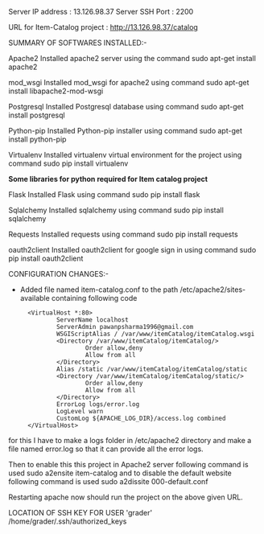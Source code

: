 Server IP address : 13.126.98.37
Server SSH Port : 2200

URL for Item-Catalog project : http://13.126.98.37/catalog

SUMMARY OF SOFTWARES INSTALLED:-

Apache2
	Installed apache2 server using the command
	sudo apt-get install apache2

mod_wsgi
	Installed mod_wsgi for apache2 using command
	sudo apt-get install libapache2-mod-wsgi

Postgresql
	Installed Postgresql database using command
	sudo apt-get install postgresql

Python-pip
	Installed Python-pip installer using command
	sudo apt-get install python-pip

Virtualenv
	Installed virtualenv virtual environment for the project using command
	sudo pip install virtualenv
	
__Some libraries for python required for Item catalog project__

Flask
	Installed Flask using command
	sudo pip install flask
	
Sqlalchemy
	Installed sqlalchemy using command
	sudo pip install sqlalchemy
	
Requests
	Installed requests using command
	sudo pip install requests

oauth2client
	Installed oauth2client for google sign in using command
	sudo pip install oauth2client
	
CONFIGURATION CHANGES:-

- Added file named item-catalog.conf to the path /etc/apache2/sites-available containing following code

		<VirtualHost *:80>
                ServerName localhost
                ServerAdmin pawanpsharma1996@gmail.com
                WSGIScriptAlias / /var/www/itemCatalog/itemCatalog.wsgi
                <Directory /var/www/itemCatalog/itemCatalog/>
                        Order allow,deny
                        Allow from all
                </Directory>
                Alias /static /var/www/itemCatalog/itemCatalog/static
                <Directory /var/www/itemCatalog/itemCatalog/static/>
                        Order allow,deny
                        Allow from all
                </Directory>
                ErrorLog logs/error.log
                LogLevel warn
                CustomLog ${APACHE_LOG_DIR}/access.log combined
		</VirtualHost>

for this I have to make a logs folder in /etc/apache2 directory and make a file named error.log so that it can provide all the error logs.

Then to enable this this project in Apache2 server following command is used
sudo a2ensite item-catalog
and to disable the default website following command is used
sudo a2dissite 000-default.conf

Restarting apache now should run the project on the above given URL.

LOCATION OF SSH KEY FOR USER 'grader'
/home/grader/.ssh/authorized_keys




